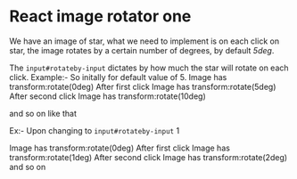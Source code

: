 # React image rotator one

We have an image of star, what we need to implement is 
on each click on star, the image rotates by a certain number of degrees, 
by default <em>5deg</em>.

The <code>input#rotateby-input</code> dictates by how much the star will rotate on each click.
Example:-
So initally for default value of 5.
Image has transform:rotate(0deg)
After first click
Image has transform:rotate(5deg)
After second click
Image has transform:rotate(10deg)

and so on like that

Ex:- Upon changing to <code>input#rotateby-input</code> 1

Image has transform:rotate(0deg)
After first click
Image has transform:rotate(1deg)
After second click
Image has transform:rotate(2deg)
and so on